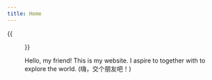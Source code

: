 ```yaml
---
title: Home
---
```


<!-- You can change your profile picture here -->
{{<figure src="/media/me.png" title="This is me. Stay passionate. Stay curious. Embrace change. Embrace diversity." width="450">}}

Hello, my friend!
This is my website. I aspire to together with to explore the world.
(嗨，交个朋友吧！)